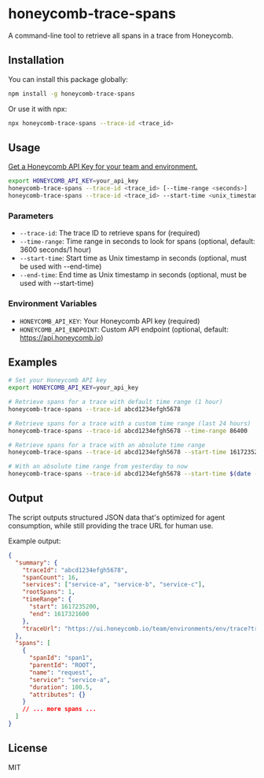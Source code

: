 # honeycomb-trace-spans

A command-line tool to retrieve all spans in a trace from Honeycomb.

## Installation

You can install this package globally:

```bash
npm install -g honeycomb-trace-spans
```

Or use it with npx:

```bash
npx honeycomb-trace-spans --trace-id <trace_id>
```

## Usage

[Get a Honeycomb API Key for your team and environment.](https://docs.honeycomb.io/configure/environments/manage-api-keys/#find-api-keys)

```bash
export HONEYCOMB_API_KEY=your_api_key
honeycomb-trace-spans --trace-id <trace_id> [--time-range <seconds>]
honeycomb-trace-spans --trace-id <trace_id> --start-time <unix_timestamp> --end-time <unix_timestamp>
```

### Parameters

- `--trace-id`: The trace ID to retrieve spans for (required)
- `--time-range`: Time range in seconds to look for spans (optional, default: 3600 seconds/1 hour)
- `--start-time`: Start time as Unix timestamp in seconds (optional, must be used with --end-time)
- `--end-time`: End time as Unix timestamp in seconds (optional, must be used with --start-time)

### Environment Variables

- `HONEYCOMB_API_KEY`: Your Honeycomb API key (required)
- `HONEYCOMB_API_ENDPOINT`: Custom API endpoint (optional, default: https://api.honeycomb.io)

## Examples

```bash
# Set your Honeycomb API key
export HONEYCOMB_API_KEY=your_api_key

# Retrieve spans for a trace with default time range (1 hour)
honeycomb-trace-spans --trace-id abcd1234efgh5678

# Retrieve spans for a trace with a custom time range (last 24 hours)
honeycomb-trace-spans --trace-id abcd1234efgh5678 --time-range 86400

# Retrieve spans for a trace with an absolute time range
honeycomb-trace-spans --trace-id abcd1234efgh5678 --start-time 1617235200 --end-time 1617321600

# With an absolute time range from yesterday to now
honeycomb-trace-spans --trace-id abcd1234efgh5678 --start-time $(date -v-1d +%s) --end-time $(date +%s)
```

## Output

The script outputs structured JSON data that's optimized for agent consumption, while still providing the trace URL for human use.

Example output:

```json
{
  "summary": {
    "traceId": "abcd1234efgh5678",
    "spanCount": 16,
    "services": ["service-a", "service-b", "service-c"],
    "rootSpans": 1,
    "timeRange": {
      "start": 1617235200,
      "end": 1617321600
    },
    "traceUrl": "https://ui.honeycomb.io/team/environments/env/trace?trace_id=abcd1234efgh5678&trace_start_ts=1617235200&trace_end_ts=1617321600"
  },
  "spans": [
    {
      "spanId": "span1",
      "parentId": "ROOT",
      "name": "request",
      "service": "service-a",
      "duration": 100.5,
      "attributes": {}
    }
    // ... more spans ...
  ]
}
```

## License

MIT
